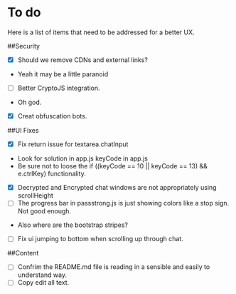 # To do
Here is a list of items that need to be addressed for a better UX.

##Security
- [x] Should we remove CDNs and external links?
 - Yeah it may be a little paranoid
- [ ] Better CryptoJS integration.
 - Oh god.
- [x] Creat obfuscation bots.

##UI Fixes
- [x] Fix return issue for textarea.chatInput
 - Look for solution in app.js keyCode in app.js
 - Be sure not to loose the if ((keyCode == 10 || keyCode == 13) && e.ctrlKey) functionality.
- [x] Decrypted and Encrypted chat windows are not appropriately using scrollHeight
- [ ] The progress bar in passstrong.js is just showing colors like a stop sign. Not good enough.
 - Also where are the bootstrap stripes?
- [ ] Fix ui jumping to bottom when scrolling up through chat.

##Content
- [ ] Confrim the README.md file is reading in a sensible and easily to understand way.
- [ ] Copy edit all text.
